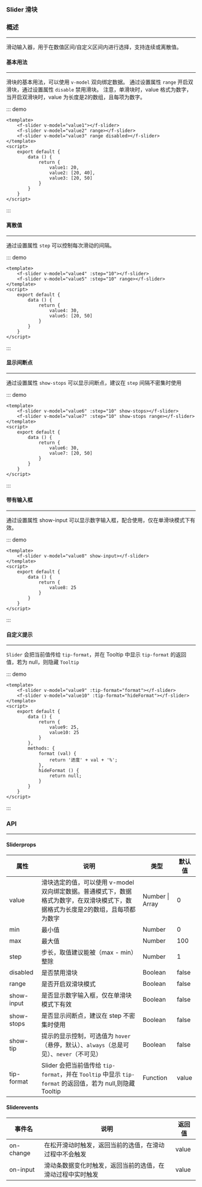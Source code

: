 ### Slider 滑块

### 概述
---- 
滑动输入器，用于在数值区间/自定义区间内进行选择，支持连续或离散值。



#### 基本用法
----

滑块的基本用法，可以使用 `v-model` 双向绑定数据。
通过设置属性 `range` 开启双滑块，通过设置属性 `disable` 禁用滑块。
注意，单滑块时，value 格式为数字，当开启双滑块时，value 为长度是2的数组，且每项为数字。


::: demo
```vue
<template>
    <f-slider v-model="value1"></f-slider>
    <f-slider v-model="value2" range></f-slider>
    <f-slider v-model="value3" range disabled></f-slider>
</template>
<script>
    export default {
        data () {
            return {
                value1: 20,
                value2: [20, 40],
                value3: [20, 50]
            }
        }
    }
</script>
```
:::


#### 离散值 
----
通过设置属性 `step` 可以控制每次滑动的间隔。

::: demo
```vue
<template>
    <f-slider v-model="value4" :step="10"></f-slider>
    <f-slider v-model="value5" :step="10" range></f-slider>
</template>
<script>
    export default {
        data () {
            return {
                value4: 30,
                value5: [20, 50]
            }
        }
    }
</script>
```
:::


#### 显示间断点
-----
通过设置属性 `show-stops` 可以显示间断点，建议在 `step` 间隔不密集时使用


::: demo
```vue
<template>
    <f-slider v-model="value6" :step="10" show-stops></f-slider>
    <f-slider v-model="value7" :step="10" show-stops range></f-slider>
</template>
<script>
    export default {
        data () {
            return {
                value6: 30,
                value7: [20, 50]
            }
        }
    }
</script>
```
:::

#### 带有输入框
------
通过设置属性 show-input 可以显示数字输入框，配合使用，仅在单滑块模式下有效。


::: demo
```vue
<template>
    <f-slider v-model="value8" show-input></f-slider>
</template>
<script>
    export default {
        data () {
            return {
                value8: 25
            }
        }
    }
</script>
```
:::


#### 自定义提示
-----
`Slider` 会把当前值传给 `tip-format`，并在 Tooltip 中显示 `tip-format` 的返回值，若为 null，则隐藏 `Tooltip`


::: demo
```vue
<template>
    <f-slider v-model="value9" :tip-format="format"></f-slider>
    <f-slider v-model="value10" :tip-format="hideFormat"></f-slider>
</template>
<script>
    export default {
        data () {
            return {
                value9: 25,
                value10: 25
            }
        },
        methods: {
            format (val) {
                return '进度' + val + '%';
            },
            hideFormat () {
                return null;
            }
        }
    }
</script>
```
:::


### API 
----

#### Sliderprops

|属性	   | 说明	 | 类型	 |默认值|
|-----   | ----- | ------| ---- |
|value	 |   滑块选定的值，可以使用 v-model 双向绑定数据。普通模式下，数据格式为数字，在双滑块模式下，数据格式为长度是2的数组，且每项都为数字	| Number \| Array |	0 |
|min	     |最小值	|Number|	0  |
|max	     |最大值	|Number|	100|
|step	     |步长，取值建议能被（max - min）整除	| Number |	1  |
|disabled	 |是否禁用滑块 |	Boolean	| false |
|range	   |是否开启双滑块模式	| Boolean	|false |
|show-input	|是否显示数字输入框，仅在单滑块模式下有效	| Boolean	|false|
|show-stops	|是否显示间断点，建议在 step 不密集时使用	| Boolean	|false|
|show-tip	  |提示的显示控制，可选值为 `hover`（悬停，默认）、`always`（总是可见）、`never`（不可见）|	Boolean	| false |
|tip-format	|Slider 会把当前值传给 `tip-format`，并在 `Tooltip` 中显示 `tip-format` 的返回值，若为 null,则隐藏 Tooltip |	Function |value |

#### Sliderevents

|事件名	|说明	|返回值|
|-----  | ----|----  |
|on-change	|在松开滑动时触发，返回当前的选值，在滑动过程中不会触发 |	value |
|on-input	  |滑动条数据变化时触发，返回当前的选值，在滑动过程中实时触发	|value|









